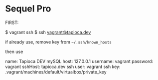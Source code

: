 
# Sequel Pro

FIRST:

   $ vagrant ssh
   $ ssh vagrant@tapioca.dev

if already use, remove key from `~/.ssh/known_hosts`

then use

name: Tapioca DEV
mySQL host: 127.0.0.1
username: vagrant
password: vagrant
sshHost: tapioca.dev
ssh user: vagrant
ssh key: .vagrant/machines/default/virtualbox/private_key

